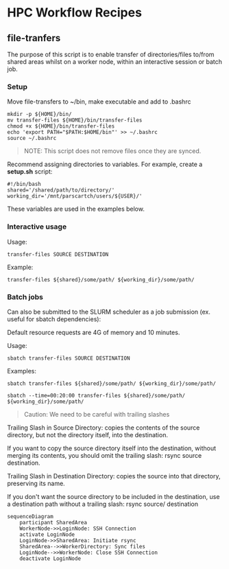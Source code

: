 # HPC Workflow Recipes

## file-tranfers

The purpose of this script is to enable transfer of directories/files to/from shared areas whilst on a worker node, within an interactive session or batch job.

### Setup

Move file-transfers to ~/bin, make executable and add to .bashrc

```shell
mkdir -p ${HOME}/bin/
mv transfer-files ${HOME}/bin/transfer-files 
chmod +x ${HOME}/bin/transfer-files
echo 'export PATH="$PATH:$HOME/bin"' >> ~/.bashrc
source ~/.bashrc 
```
> NOTE: This script does not remove files once they are synced. 
  
Recommend assigning directories to variables. For example, create a **setup.sh** script:
```shell
#!/bin/bash
shared='/shared/path/to/directory/'
working_dir='/mnt/parscartch/users/${USER}/'
```
These variables are used in the examples below.

### Interactive usage

Usage:
```shell
transfer-files SOURCE DESTINATION
```

Example:
```shell
transfer-files ${shared}/some/path/ ${working_dir}/some/path/
```

### Batch jobs
Can also be submitted to the SLURM scheduler as a job submission (ex. useful for sbatch dependencies):

Default resource requests are 4G of memory and 10 minutes. 

Usage:
```shell
sbatch transfer-files SOURCE DESTINATION
```
Examples:
```shell
sbatch transfer-files ${shared}/some/path/ ${working_dir}/some/path/
```

```shell
sbatch --time=00:20:00 transfer-files ${shared}/some/path/ ${working_dir}/some/path/
```

> Caution: We need to be careful with trailing slashes

Trailing Slash in Source Directory: copies the contents of the source directory, but not the directory itself, into the destination.

If you want to copy the source directory itself into the destination, without merging its contents, you should omit the trailing slash: rsync source destination.

Trailing Slash in Destination Directory: copies the source into that directory, preserving its name.

If you don't want the source directory to be included in the destination, use a destination path without a trailing slash: rsync source/ destination

```mermaid
sequenceDiagram
    participant SharedArea
    WorkerNode->>LoginNode: SSH Connection
    activate LoginNode
    LoginNode->>SharedArea: Initiate rsync
    SharedArea-->>WorkerDirectory: Sync files
    LoginNode-->>WorkerNode: Close SSH Connection
    deactivate LoginNode
```

